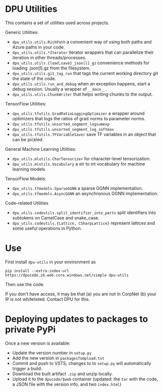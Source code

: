 DPU Utilities
=============

This contains a set of utilities used across projects.

Generic Utilities:
* `dpu_utils.utils.RichPath` a convenient way of using both paths and Azure paths in your code.
* `dpu_utils.utils.*Iterator` iterator wrappers that can parallelize their iteration in other threads/processes.
* `dpu_utils.utils.{load,save}_json[l]_gz` convenience methods for loading .json[l].gz from the filesystem.
* `dpu_utils.utils.git_tag_run` that tags the current working directory git the state of the code.
* `dpu_utils.utils.run_and_debug` when an exception happens, start a debug session. Usually a wrapper of `__main__`.
* `dpu_utils.utils.ChunkWriter` that helps writing chunks to the output.

TensorFlow Utilities:
* `dpu_utils.tfutils.GradRatioLoggingOptimizer` a wrapper around optimizers that logs the ratios of grad norms to parameter norms.
* `dpu_utils.tfutils.unsorted_segment_logsumexp`
* `dpu_utils.tfutils.unsorted_segment_log_softmax`
* `dpu_utils.tfutils.TFVariableSaver` save TF variables in an object that can be pickled.

General Machine Learning Utilities:
* `dpu_utils.mlutils.CharTensorizer` for character-level tensorization.
* `dpu_utils.mlutils.Vocabulary` a str to int vocabulary for machine learning models

TensorFlow Models:
* `dpu_utils.tfmodels.SparseGGNN` a sparse GGNN implementation.
* `dpu_utils.tfmodels.AsyncGGNN` an asynchronous GGNN implementation.

Code-related Utilities
* `dpu_utils.codeutils.split_identifier_into_parts` split identifiers into subtokens on CamelCase and snake_case.
* `dpu_utils.codeutils.{Lattice, CSharpLattice}` represent lattices and some useful operations in Python.


Use
===
First install `dpu-utils` in your environment as

```
pip install --extra-index-url https://dpucode.z6.web.core.windows.net/simple dpu-utils
```
Then use the code.

If you don't have access, it may be that (a) you are not in CorpNet (b) your IP is not whitelisted. Contact DPU for this.


Deploying updates to packages to private PyPi
=============================================
Once a new version is available:
* Update the version number in `setup.py`
* Add the new version in `packagesToUpload.txt`
* Commit and push to VSTS; changes to to `setup.py` will automatically trigger a build.
* Download the built artifact `.zip` and unzip locally.
* Upload it to the `dpucode/$web` container (updated: the `tar` with the code, a JSON file with the version info, and two `index.html`)

